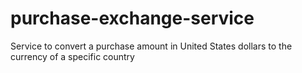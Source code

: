 # purchase-exchange-service
Service to convert a purchase amount in United States dollars to the currency of a specific country
